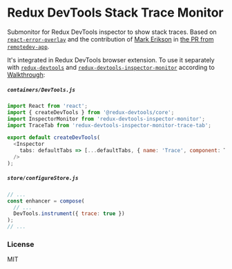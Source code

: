 # Redux DevTools Stack Trace Monitor

Submonitor for Redux DevTools inspector to show stack traces. Based on [`react-error-overlay`](https://github.com/facebook/create-react-app/tree/master/packages/react-error-overlay) and the contribution of [Mark Erikson](https://github.com/markerikson) in [the PR from `remotedev-app`](https://github.com/zalmoxisus/remotedev-app/pull/43/).

It's integrated in Redux DevTools browser extension. To use it separately with [`redux-devtools`](https://github.com/reduxjs/redux-devtools/packages/redux-devtools) and [`redux-devtools-inspector-monitor`](https://github.com/reduxjs/redux-devtools/packages/redux-devtools-inspector-monitor) according to [Walkthrough](https://github.com/reduxjs/redux-devtools/blob/master/docs/Walkthrough.md):

##### `containers/DevTools.js`

```js
import React from 'react';
import { createDevTools } from '@redux-devtools/core';
import InspectorMonitor from 'redux-devtools-inspector-monitor';
import TraceTab from 'redux-devtools-inspector-monitor-trace-tab';

export default createDevTools(
  <Inspector
    tabs: defaultTabs => [...defaultTabs, { name: 'Trace', component: TraceTab }]
  />
);
```

##### `store/configureStore.js`

```js
// ...
const enhancer = compose(
  // ...
  DevTools.instrument({ trace: true })
);
// ...
```

### License

MIT
